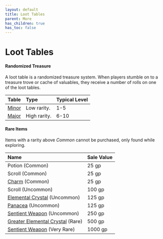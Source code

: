 ```yaml
---
layout: default
title: Loot Tables
parent: More
has_children: true
has_toc: false
---
```


# Loot Tables

#### Randomized Treasure

A loot table is a randomized treasure system. When players stumble on to a treasure trove or cache of valuables, they receive a number of rolls on one of the loot tables.

| Table          | Type         | Typical Level |
| :------------- | :----------- | :------------ |
| [Minor](minor) | Low rarity.  | 1-5           |
| [Major](major) | High rarity. | 6-10          |


#### Rare Items

Items with a rarity above *Common* cannot be purchased, only found while exploring.

| Name                                                      | Sale Value |
| :-------------------------------------------------------- | :--------- |
| Potion (Common)                                           | 25 gp      |
| Scroll (Common)                                           | 25 gp      |
| [Charm](../../gear/charms) (Common)                       | 25 gp      |
| Scroll (Uncommon)                                         | 100 gp     |
| [Elemental Crystal](elemental_crystals) (Uncommon)        | 125 gp     |
| [Panacea](panacea) (Uncommon)                             | 125 gp     |
| [Sentient Weapon](sentient_weapons#uncommon) (Uncommon)   | 250 gp     |
| [Greater Elemental Crystal](elemental_crystals) (Rare)    | 500 gp     |
| [Sentient Weapon](sentient_weapons#very-rare) (Very Rare) | 1000 gp    |
